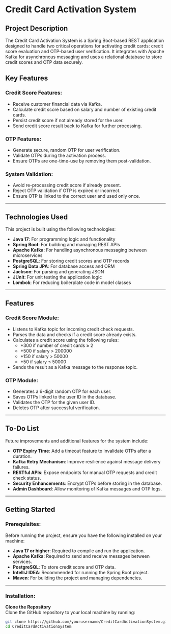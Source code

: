 # Credit Card Activation System

## Project Description
The Credit Card Activation System is a Spring Boot-based REST application designed to handle two critical operations for activating credit cards: credit score evaluation and OTP-based user verification. It integrates with Apache Kafka for asynchronous messaging and uses a relational database to store credit scores and OTP data securely.

## Key Features

### Credit Score Features:
- Receive customer financial data via Kafka.
- Calculate credit score based on salary and number of existing credit cards.
- Persist credit score if not already stored for the user.
- Send credit score result back to Kafka for further processing.

### OTP Features:
- Generate secure, random OTP for user verification.
- Validate OTPs during the activation process.
- Ensure OTPs are one-time-use by removing them post-validation.

### System Validation:
- Avoid re-processing credit score if already present.
- Reject OTP validation if OTP is expired or incorrect.
- Ensure OTP is linked to the correct user and used only once.

---

## Technologies Used

This project is built using the following technologies:

- **Java 17**: For programming logic and functionality
- **Spring Boot**: For building and managing REST APIs
- **Apache Kafka**: For handling asynchronous messaging between microservices
- **PostgreSQL**: For storing credit scores and OTP records
- **Spring Data JPA**: For database access and ORM
- **Jackson**: For parsing and generating JSON
- **JUnit**: For unit testing the application logic
- **Lombok**: For reducing boilerplate code in model classes

---

## Features

### Credit Score Module:
- Listens to Kafka topic for incoming credit check requests.
- Parses the data and checks if a credit score already exists.
- Calculates a credit score using the following rules:
  - +300 if number of credit cards ≥ 2
  - +500 if salary > 200000
  - +150 if salary > 50000
  - +50 if salary ≤ 50000
- Sends the result as a Kafka message to the response topic.

### OTP Module:
- Generates a 6-digit random OTP for each user.
- Saves OTPs linked to the user ID in the database.
- Validates the OTP for the given user ID.
- Deletes OTP after successful verification.

---

## To-Do List

Future improvements and additional features for the system include:

- **OTP Expiry Time**: Add a timeout feature to invalidate OTPs after a duration.
- **Kafka Retry Mechanism**: Improve resilience against message delivery failures.
- **RESTful APIs**: Expose endpoints for manual OTP requests and credit check status.
- **Security Enhancements**: Encrypt OTPs before storing in the database.
- **Admin Dashboard**: Allow monitoring of Kafka messages and OTP logs.

---

## Getting Started

### Prerequisites:

Before running the project, ensure you have the following installed on your machine:

- **Java 17 or higher**: Required to compile and run the application.
- **Apache Kafka**: Required to send and receive messages between services.
- **PostgreSQL**: To store credit score and OTP data.
- **IntelliJ IDEA**: Recommended for running the Spring Boot project.
- **Maven**: For building the project and managing dependencies.

---

### Installation:

**Clone the Repository**  
Clone the GitHub repository to your local machine by running:

```bash
git clone https://github.com/yourusername/CreditCardActivationSystem.git
cd CreditCardActivationSystem
